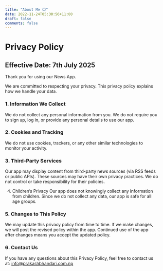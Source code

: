 ```yaml
---
title: "About Me 😊"
date: 2022-11-24T05:30:56+11:00
draft: false
comments: false
---
```


# Privacy Policy

## Effective Date: 7th July 2025

Thank you for using our News App.

We are committed to respecting your privacy. This privacy policy explains how we handle your data.

###  1. Information We Collect
   We do not collect any personal information from you.
   We do not require you to sign up, log in, or provide any personal details to use our app.

###  2. Cookies and Tracking
   We do not use cookies, trackers, or any other similar technologies to monitor your activity.

###  3. Third-Party Services
   Our app may display content from third-party news sources (via RSS feeds or public APIs). These sources may have their own privacy practices. We do not control or take responsibility for their policies.

4. Children’s Privacy
   Our app does not knowingly collect any information from children. Since we do not collect any data, our app is safe for all age groups.

###  5. Changes to This Policy
   We may update this privacy policy from time to time. If we make changes, we will post the revised policy within the app. Continued use of the app after changes means you accept the updated policy.

###  6. Contact Us
   If you have any questions about this Privacy Policy, feel free to contact us at:
   info@prakashbhandari.com.np